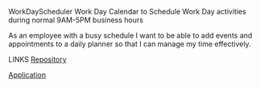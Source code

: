 WorkDayScheduler
Work Day Calendar to Schedule Work Day activities during normal 9AM-5PM business hours

As an employee with a busy schedule I want to be able to add events and appointments to a daily planner so that I can manage my time effectively.

LINKS
[Repository](https://github.com/KCGooner/day_planner)

[Application](https://kcgooner.github.io/day_planner/)
